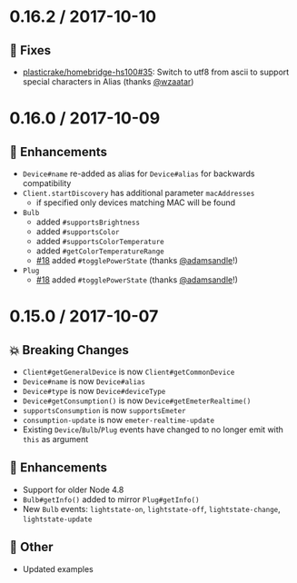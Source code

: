 # 0.16.2 / 2017-10-10

## :bug: Fixes

- [plasticrake/homebridge-hs100#35]: Switch to utf8 from ascii to support special characters in Alias (thanks [@wzaatar])

[plasticrake/homebridge-hs100#35]: https://github.com/plasticrake/homebridge-hs100/issues/35
[@wzaatar]: https://github.com/wzaatar

# 0.16.0 / 2017-10-09

## :tada: Enhancements
- `Device#name` re-added as alias for `Device#alias` for backwards compatibility
- `Client.startDiscovery` has additional parameter `macAddresses`
  - if specified only devices matching MAC will be found
- `Bulb`
  - added `#supportsBrightness`
  - added `#supportsColor`
  - added `#supportsColorTemperature`
  - added `#getColorTemperatureRange`
  - [#18] added `#togglePowerState` (thanks [@adamsandle]!)
- `Plug`
  - [#18] added `#togglePowerState` (thanks [@adamsandle]!)

[#18]: https://github.com/plasticrake/hs100-api/pulls/18
[@adamsandle]: https://github.com/adamsandle

# 0.15.0 / 2017-10-07

## :boom: Breaking Changes

- `Client#getGeneralDevice` is now `Client#getCommonDevice`
- `Device#name` is now `Device#alias`
- `Device#type` is now `Device#deviceType`
- `Device#getConsumption()` is now `Device#getEmeterRealtime()`
- `supportsConsumption` is now `supportsEmeter`
- `consumption-update` is now `emeter-realtime-update`
-  Existing `Device`/`Bulb`/`Plug` events have changed to no longer emit with `this` as argument

## :tada: Enhancements

- Support for older Node 4.8
- `Bulb#getInfo()` added to mirror `Plug#getInfo()`
- New `Bulb` events: `lightstate-on`, `lightstate-off`, `lightstate-change`, `lightstate-update`

## :nut_and_bolt: Other

- Updated examples
